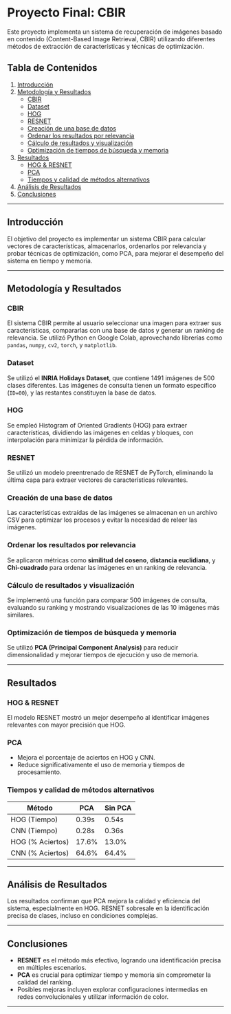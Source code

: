 # Proyecto Final: CBIR

Este proyecto implementa un sistema de recuperación de imágenes basado en contenido (Content-Based Image Retrieval, CBIR) utilizando diferentes métodos de extracción de características y técnicas de optimización.

## Tabla de Contenidos

1. [Introducción](#introducción)
2. [Metodología y Resultados](#metodología-y-resultados)
    - [CBIR](#cbir)
    - [Dataset](#dataset)
    - [HOG](#hog)
    - [RESNET](#resnet)
    - [Creación de una base de datos](#creación-de-una-base-de-datos)
    - [Ordenar los resultados por relevancia](#ordenar-los-resultados-por-relevancia)
    - [Cálculo de resultados y visualización](#cálculo-de-resultados-y-visualización)
    - [Optimización de tiempos de búsqueda y memoria](#optimización-de-tiempos-de-búsqueda-y-memoria)
3. [Resultados](#resultados)
    - [HOG & RESNET](#hog--resnet)
    - [PCA](#pca)
    - [Tiempos y calidad de métodos alternativos](#tiempos-y-calidad-de-métodos-alternativos)
4. [Análisis de Resultados](#análisis-de-resultados)
5. [Conclusiones](#conclusiones)

---

## Introducción

El objetivo del proyecto es implementar un sistema CBIR para calcular vectores de características, almacenarlos, ordenarlos por relevancia y probar técnicas de optimización, como PCA, para mejorar el desempeño del sistema en tiempo y memoria.

---

## Metodología y Resultados

### CBIR

El sistema CBIR permite al usuario seleccionar una imagen para extraer sus características, compararlas con una base de datos y generar un ranking de relevancia. Se utilizó Python en Google Colab, aprovechando librerías como `pandas`, `numpy`, `cv2`, `torch`, y `matplotlib`.

### Dataset

Se utilizó el **INRIA Holidays Dataset**, que contiene 1491 imágenes de 500 clases diferentes. Las imágenes de consulta tienen un formato específico (`ID=00`), y las restantes constituyen la base de datos.

### HOG

Se empleó Histogram of Oriented Gradients (HOG) para extraer características, dividiendo las imágenes en celdas y bloques, con interpolación para minimizar la pérdida de información.

### RESNET

Se utilizó un modelo preentrenado de RESNET de PyTorch, eliminando la última capa para extraer vectores de características relevantes.

### Creación de una base de datos

Las características extraídas de las imágenes se almacenan en un archivo CSV para optimizar los procesos y evitar la necesidad de releer las imágenes.

### Ordenar los resultados por relevancia

Se aplicaron métricas como **similitud del coseno**, **distancia euclidiana**, y **Chi-cuadrado** para ordenar las imágenes en un ranking de relevancia.

### Cálculo de resultados y visualización

Se implementó una función para comparar 500 imágenes de consulta, evaluando su ranking y mostrando visualizaciones de las 10 imágenes más similares.

### Optimización de tiempos de búsqueda y memoria

Se utilizó **PCA (Principal Component Analysis)** para reducir dimensionalidad y mejorar tiempos de ejecución y uso de memoria.

---

## Resultados

### HOG & RESNET

El modelo RESNET mostró un mejor desempeño al identificar imágenes relevantes con mayor precisión que HOG.

### PCA

- Mejora el porcentaje de aciertos en HOG y CNN.
- Reduce significativamente el uso de memoria y tiempos de procesamiento.

### Tiempos y calidad de métodos alternativos

| Método | PCA | Sin PCA |
|--------|------|---------|
| HOG (Tiempo) | 0.39s | 0.54s |
| CNN (Tiempo) | 0.28s | 0.36s |
| HOG (% Aciertos) | 17.6% | 13.0% |
| CNN (% Aciertos) | 64.6% | 64.4% |

---

## Análisis de Resultados

Los resultados confirman que PCA mejora la calidad y eficiencia del sistema, especialmente en HOG. RESNET sobresale en la identificación precisa de clases, incluso en condiciones complejas.

---

## Conclusiones

- **RESNET** es el método más efectivo, logrando una identificación precisa en múltiples escenarios.
- **PCA** es crucial para optimizar tiempo y memoria sin comprometer la calidad del ranking.
- Posibles mejoras incluyen explorar configuraciones intermedias en redes convolucionales y utilizar información de color.

---


